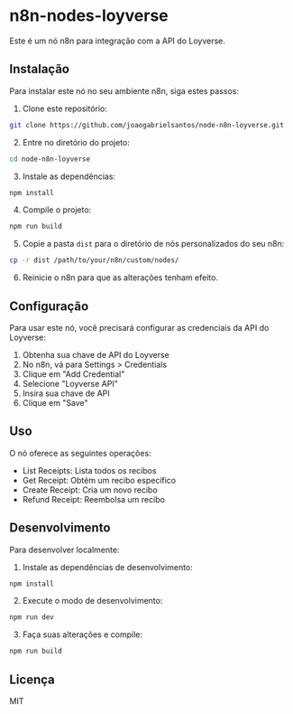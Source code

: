 # n8n-nodes-loyverse

Este é um nó n8n para integração com a API do Loyverse.

## Instalação

Para instalar este nó no seu ambiente n8n, siga estes passos:

1. Clone este repositório:
```bash
git clone https://github.com/joaogabrielsantos/node-n8n-loyverse.git
```

2. Entre no diretório do projeto:
```bash
cd node-n8n-loyverse
```

3. Instale as dependências:
```bash
npm install
```

4. Compile o projeto:
```bash
npm run build
```

5. Copie a pasta `dist` para o diretório de nós personalizados do seu n8n:
```bash
cp -r dist /path/to/your/n8n/custom/nodes/
```

6. Reinicie o n8n para que as alterações tenham efeito.

## Configuração

Para usar este nó, você precisará configurar as credenciais da API do Loyverse:

1. Obtenha sua chave de API do Loyverse
2. No n8n, vá para Settings > Credentials
3. Clique em "Add Credential"
4. Selecione "Loyverse API"
5. Insira sua chave de API
6. Clique em "Save"

## Uso

O nó oferece as seguintes operações:

- List Receipts: Lista todos os recibos
- Get Receipt: Obtém um recibo específico
- Create Receipt: Cria um novo recibo
- Refund Receipt: Reembolsa um recibo

## Desenvolvimento

Para desenvolver localmente:

1. Instale as dependências de desenvolvimento:
```bash
npm install
```

2. Execute o modo de desenvolvimento:
```bash
npm run dev
```

3. Faça suas alterações e compile:
```bash
npm run build
```

## Licença

MIT 
